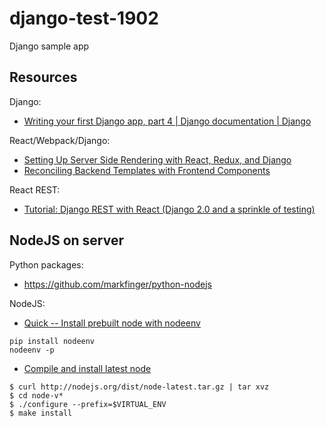 # django-test-1902

Django sample app

## Resources

Django:

- [Writing your first Django app, part 4 | Django documentation | Django](https://docs.djangoproject.com/en/1.8/intro/tutorial04/)

React/Webpack/Django:

- [Setting Up Server Side Rendering with React, Redux, and Django](https://medium.com/meural-product-development/setting-up-server-side-rendering-with-react-redux-and-django-4d6f4d2fd705)
- [Reconciling Backend Templates with Frontend Components](https://hackernoon.com/reconciling-djangos-mvc-templates-with-react-components-3aa986cf510a)

React REST:

- [Tutorial: Django REST with React (Django 2.0 and a sprinkle of testing)](https://www.valentinog.com/blog/tutorial-api-django-rest-react/)

## NodeJS on server

Python packages:

- https://github.com/markfinger/python-nodejs

NodeJS:

- [Quick -- Install prebuilt node with nodeenv](https://lincolnloop.com/blog/installing-nodejs-and-npm-python-virtualenv/)

```shell
pip install nodeenv
nodeenv -p
```

- [Compile and install latest node](https://kartoza.com/en/blog/nodeenv-how-to-install-nodejs-in-a-python-virtualenv/)

```shell
$ curl http://nodejs.org/dist/node-latest.tar.gz | tar xvz
$ cd node-v*
$ ./configure --prefix=$VIRTUAL_ENV
$ make install
```

